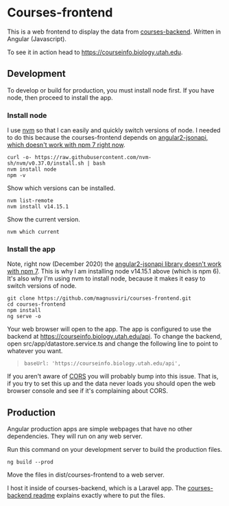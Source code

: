 # Courses-frontend

This is a web frontend to display the data from [courses-backend](https://github.com/magnusviri/courses-backend). Written in Angular (Javascript).

To see it in action head to https://courseinfo.biology.utah.edu.

## Development

To develop or build for production, you must install node first. If you have node, then proceed to install the app.

### Install node

I use [nvm](https://github.com/nvm-sh/nvm/) so that I can easily and quickly switch versions of node. I needed to do this because the courses-frontend depends on [angular2-jsonapi, which doesn't work with npm 7 right now](https://github.com/ghidoz/angular2-jsonapi/issues/278).

	curl -o- https://raw.githubusercontent.com/nvm-sh/nvm/v0.37.0/install.sh | bash
	nvm install node
	npm -v

Show which versions can be installed.

	nvm list-remote
	nvm install v14.15.1

Show the current version.

	nvm which current

### Install the app

Note, right now (December 2020) the [angular2-jsonapi library doesn't work with npm 7](https://github.com/ghidoz/angular2-jsonapi/issues/278). This is why I am installing node v14.15.1 above (which is npm 6). It's also why I'm using nvm to install node, because it makes it easy to switch versions of node.

	git clone https://github.com/magnusviri/courses-frontend.git
	cd courses-frontend
	npm install
	ng serve -o

Your web browser will open to the app. The app is configured to use the backend at https://courseinfo.biology.utah.edu/api. To change the backend, open src/app/datastore.service.ts and change the following line to point to whatever you want.

>     baseUrl: 'https://courseinfo.biology.utah.edu/api',

If you aren't aware of [CORS](https://en.wikipedia.org/wiki/Cross-origin_resource_sharing) you will probably bump into this issue. That is, if you try to set this up and the data never loads you should open the web browser console and see if it's complaining about CORS.

## Production

Angular production apps are simple webpages that have no other dependencies. They will run on any web server.

Run this command on your development server to build the production files.

	ng build --prod

Move the files in dist/courses-frontend to a web server.

I host it inside of courses-backend, which is a Laravel app. The [courses-backend readme](https://github.com/magnusviri/courses-backend#user-content-installing-the-frontend) explains exactly where to put the files.
